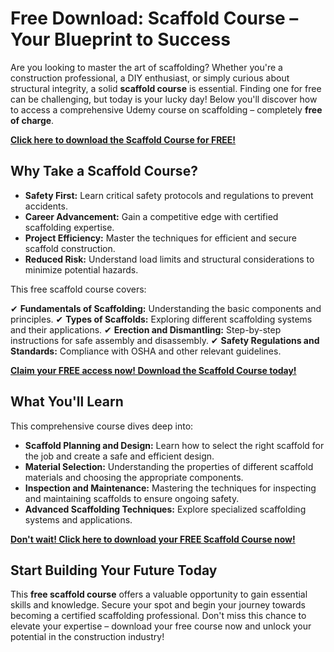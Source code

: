 # Free Download: Scaffold Course – Your Blueprint to Success

Are you looking to master the art of scaffolding? Whether you're a construction professional, a DIY enthusiast, or simply curious about structural integrity, a solid **scaffold course** is essential. Finding one for free can be challenging, but today is your lucky day! Below you'll discover how to access a comprehensive Udemy course on scaffolding – completely **free of charge**.

[**Click here to download the Scaffold Course for FREE!**](https://udemywork.com/scaffold-course)

## Why Take a Scaffold Course?

*   **Safety First:** Learn critical safety protocols and regulations to prevent accidents.
*   **Career Advancement:** Gain a competitive edge with certified scaffolding expertise.
*   **Project Efficiency:** Master the techniques for efficient and secure scaffold construction.
*   **Reduced Risk:** Understand load limits and structural considerations to minimize potential hazards.

This free scaffold course covers:

✔ **Fundamentals of Scaffolding:** Understanding the basic components and principles.
✔ **Types of Scaffolds:** Exploring different scaffolding systems and their applications.
✔ **Erection and Dismantling:** Step-by-step instructions for safe assembly and disassembly.
✔ **Safety Regulations and Standards:** Compliance with OSHA and other relevant guidelines.

[**Claim your FREE access now! Download the Scaffold Course today!**](https://udemywork.com/scaffold-course)

## What You'll Learn

This comprehensive course dives deep into:

*   **Scaffold Planning and Design:** Learn how to select the right scaffold for the job and create a safe and efficient design.
*   **Material Selection:** Understanding the properties of different scaffold materials and choosing the appropriate components.
*   **Inspection and Maintenance:** Mastering the techniques for inspecting and maintaining scaffolds to ensure ongoing safety.
*   **Advanced Scaffolding Techniques:** Explore specialized scaffolding systems and applications.

[**Don't wait! Click here to download your FREE Scaffold Course now!**](https://udemywork.com/scaffold-course)

## Start Building Your Future Today

This **free scaffold course** offers a valuable opportunity to gain essential skills and knowledge. Secure your spot and begin your journey towards becoming a certified scaffolding professional. Don't miss this chance to elevate your expertise – download your free course now and unlock your potential in the construction industry!
